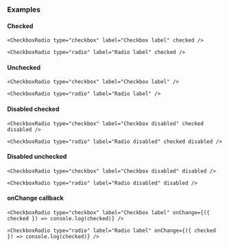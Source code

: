 ### Examples

#### Checked

```
<CheckboxRadio type="checkbox" label="Checkbox label" checked />
```

```
<CheckboxRadio type="radio" label="Radio label" checked />
```

#### Unchecked

```
<CheckboxRadio type="checkbox" label="Checkbox label" />
```

```
<CheckboxRadio type="radio" label="Radio label" />
```

#### Disabled checked

```
<CheckboxRadio type="checkbox" label="Checkbox disabled" checked disabled />
```

```
<CheckboxRadio type="radio" label="Radio disabled" checked disabled />
```

#### Disabled unchecked

```
<CheckboxRadio type="checkbox" label="Checkbox disabled" disabled />
```

```
<CheckboxRadio type="radio" label="Radio disabled" disabled />
```

#### onChange callback

```
<CheckboxRadio type="checkbox" label="Checkbox label" onChange={({ checked }) => console.log(checked)} />
```

```
<CheckboxRadio type="radio" label="Radio label" onChange={({ checked }) => console.log(checked)} />
```
